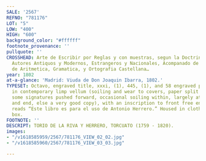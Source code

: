 ```yaml
---
SALE: '2567'
REFNO: "781176"
LOT: "5"
LOW: "400"
HIGH: "600"
background_color: "#ffffff"
footnote_provenance: ''
pullquote: ''
CROSSHEAD: Arte de Escribir por Reglas y con muestras, segun la Doctrina de los mejores
  Autores Antiquos y Modernos, Estrangeros y Nacionales, Acompanado de Unos Principios
  de Aritmetica, Gramatica, y Ortografia Castellana…
year: 1802
at-a-glance: 'Madrid: Viuda de Don Joaquin Ibarra, 1802.'
TYPESET: Octavo, engraved title, xxxi, (1), 445, (1), and 58 engraved plates, bound
  in contemporary limp vellum (soiling and wear to covers, paper split at front hinge,
  some signatures pushed forward, occasional soiling within, largely at beginning
  and end, else a very good copy), with an inscription to front free endpaper that
  reads “Este libro es para el uso de Antonio Herrero.” Housed in cloth clamshell
  box.
FOOTNOTE: ''
DESCRIPT: TORIO DE LA RIVA Y HERRERO, TORCUATO (1759 - 1820).
images:
- "/v1618585959/2567/781176_VIEW_02_02.jpg"
- "/v1618585960/2567/781176_VIEW_03_03.jpg"

---
```

